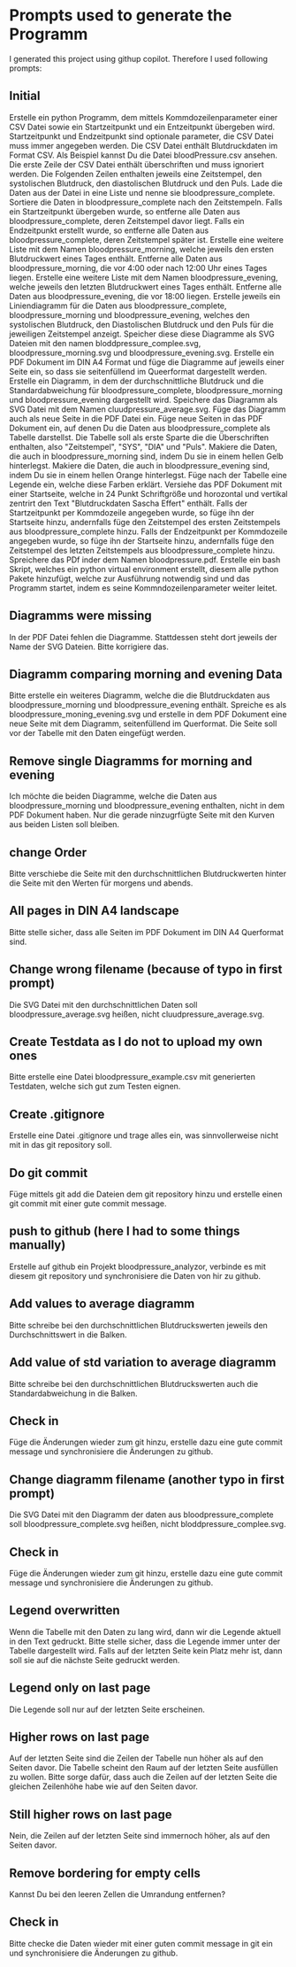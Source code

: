 # Prompts used to generate the Programm

I generated this project using githup copilot. Therefore I used following prompts:

## Initial

Erstelle ein python Programm, dem mittels Kommdozeilenparameter einer CSV Datei sowie ein Startzeitpunkt und ein Entzeitpunkt übergeben wird. Startzeitpunkt und Endzeitpunkt sind optionale parameter, die CSV Datei muss immer angegeben werden.
Die CSV Datei enthält Blutdruckdaten im Format CSV. Als Beispiel kannst Du die Datei bloodPressure.csv ansehen. Die erste Zeile der CSV Datei enthält überschriften und muss ignoriert werden. Die Folgenden Zeilen enthalten jeweils eine Zeitstempel, den systolischen Blutdruck, den diastolischen Blutdruck und den Puls. Lade die Daten aus der Datei in eine Liste und nenne sie bloodpressure_complete.
Sortiere die Daten in bloodpressure_complete nach den Zeitstempeln.
Falls ein Startzeitpunkt übergeben wurde, so entferne alle Daten aus bloodpressure_complete, deren Zeitstempel davor liegt.
Falls ein Endzeitpunkt erstellt wurde, so entferne alle Daten aus bloodpressure_complete, deren Zeitstempel später ist.
Erstelle eine weitere Liste mit dem Namen bloodpressure_morning, welche jeweils den ersten Blutdruckwert eines Tages enthält. Entferne alle Daten aus bloodpressure_morning, die vor 4:00 oder nach 12:00 Uhr eines Tages liegen.
Erstelle eine weitere Liste mit dem Namen bloodpressure_evening, welche jeweils den letzten Blutdruckwert eines Tages enthält. Entferne alle Daten aus bloodpressure_evening, die vor 18:00 liegen.
Erstelle jeweils ein Liniendiagramm für die Daten aus bloodpressure_complete, bloodpressure_morning und bloodpressure_evening, welches den systolischen Blutdruck, den Diastolischen Blutdruck und den Puls für die jeweiligen Zeitstempel anzeigt. Speicher diese diese Diagramme als SVG Dateien mit den namen bloddpressure_complee.svg, bloodpressure_morning.svg und bloodpressure_evening.svg. Erstelle ein PDF Dokument im DIN A4 Format und füge die Diagramme auf jeweils einer Seite ein, so dass sie seitenfüllend im Queerformat dargestellt werden.
Erstelle ein Diagramm, in dem der durchschnittliche Blutdruck und die Standardabweichung für bloodpressure_complete, bloodpressure_morning und bloodpressure_evening dargestellt wird. Speichere das Diagramm als SVG Datei mit dem Namen cluudpressure_average.svg. Füge das Diagramm auch als neue Seite in die PDF Datei ein.
Füge neue Seiten in das PDF Dokument ein, auf denen Du die Daten aus bloodpressure_complete als Tabelle darstellst. Die Tabelle soll als erste Sparte die die Überschriften enthalten, also "Zeitstempel", "SYS", "DIA" und "Puls". Makiere die Daten, die auch in bloodpressure_morning sind, indem Du sie in einem hellen Gelb hinterlegst. Makiere die Daten, die auch in bloodpressure_evening sind, indem Du sie in einem hellen Orange hinterlegst. Füge nach der Tabelle eine Legende ein, welche diese Farben erklärt.
Versiehe das PDF Dokument mit einer Startseite, welche in 24 Punkt Schriftgröße und horozontal und vertikal zentrirt den Text "Blutdruckdaten Sascha Effert" enthält. Falls der Startzeitpunkt per Kommdozeile angegeben wurde, so füge ihn der Startseite hinzu, andernfalls füge den Zeitstempel des ersten Zeitstempels aus bloodpressure_complete hinzu. Falls der Endzeitpunkt per Kommdozeile angegeben wurde, so füge ihn der Startseite hinzu, andernfalls füge den Zeitstempel des letzten Zeitstempels aus bloodpressure_complete hinzu.
Spreichere das PDf inder dem Namen bloodpressure.pdf.
Erstelle ein bash Skript, welches ein python virtual environment erstellt, diesem alle python Pakete hinzufügt, welche zur Ausführung notwendig sind und das Programm startet, indem es seine Kommndozeilenparameter weiter leitet.

## Diagramms were missing

In der PDF Datei fehlen die Diagramme. Stattdessen steht dort jeweils der Name der SVG Dateien. Bitte korrigiere das.

## Diagramm comparing morning and evening Data

Bitte erstelle ein weiteres Diagramm, welche die die Blutdruckdaten aus bloodpressure_morning und bloodpressure_evening enthält. Spreiche es als bloodpressure_moning_evening.svg und erstelle in dem PDF Dokument eine neue Seite mit dem Diagramm, seitenfüllend im Querformat. Die Seite soll vor der Tabelle mit den Daten eingefügt werden.

## Remove single Diagramms for morning and evening

Ich möchte die beiden Diagramme, welche die Daten aus bloodpressure_morning und bloodpressure_evening enthalten, nicht in dem PDF Dokument haben. Nur die gerade ninzugrfügte Seite mit den Kurven aus beiden Listen soll bleiben.

## change Order

Bitte verschiebe die Seite mit den durchschnittlichen Blutdruckwerten hinter die Seite mit den Werten für morgens und abends.

## All pages in DIN A4 landscape

Bitte stelle sicher, dass alle Seiten im PDF Dokument im DIN A4 Querformat sind.

## Change wrong filename (because of typo in first prompt)

Die SVG Datei mit den durchschnittlichen Daten soll bloodpressure_average.svg heißen, nicht cluudpressure_average.svg.

## Create Testdata as I do not to upload my own ones

Bitte erstelle eine Datei bloodpressure_example.csv mit generierten Testdaten, welche sich gut zum Testen eignen.

## Create .gitignore

Erstelle eine Datei .gitignore und trage alles ein, was sinnvollerweise nicht mit in das git repository soll.

## Do git commit

Füge mittels git add die Dateien dem git repository hinzu und erstelle einen git commit mit einer gute commit message.

## push to github (here I had to some things manually)

Erstelle auf github ein Projekt bloodpressure_analyzor, verbinde es mit diesem git repository und synchronisiere die Daten von hir zu github.

## Add values to average diagramm

Bitte schreibe bei den durchschnittlichen Blutdruckswerten jeweils den Durchschnittswert in die Balken.

## Add value of std variation to average diagramm

Bitte schreibe bei den durchschnittlichen Blutdruckswerten auch die Standardabweichung in die Balken.

## Check in

Füge die Änderungen wieder zum git hinzu, erstelle dazu eine gute commit message und synchronisiere die Änderungen zu github.

## Change diagramm filename (another typo in first prompt)

Die SVG Datei mit den Diagramm der daten aus bloodpressure_complete soll bloodpressure_complete.svg heißen, nicht bloddpressure_complee.svg.

## Check in

Füge die Änderungen wieder zum git hinzu, erstelle dazu eine gute commit message und synchronisiere die Änderungen zu github.

## Legend overwritten

Wenn die Tabelle mit den Daten zu lang wird, dann wir die Legende aktuell in den Text gedruckt. Bitte stelle sicher, dass die Legende immer unter der Tabelle dargestellt wird. Falls auf der letzten Seite kein Platz mehr ist, dann soll sie auf die nächste Seite gedruckt werden.

## Legend only on last page

Die Legende soll nur auf der letzten Seite erscheinen.

## Higher rows on last page

Auf der letzten Seite sind die Zeilen der Tabelle nun höher als auf den Seiten davor. Die Tabelle scheint den Raum auf der letzten Seite ausfüllen zu wollen. Bitte sorge dafür, dass auch die Zeilen auf der letzten Seite die gleichen Zeilenhöhe habe wie auf den Seiten davor.

## Still higher rows on last page

Nein, die Zeilen auf der letzten Seite sind immernoch höher, als auf den Seiten davor.

## Remove bordering for empty cells

Kannst Du bei den leeren Zellen die Umrandung entfernen?

## Check in

Bitte checke die Daten wieder mit einer guten commit message in git ein und synchronisiere die Änderungen zu github.
